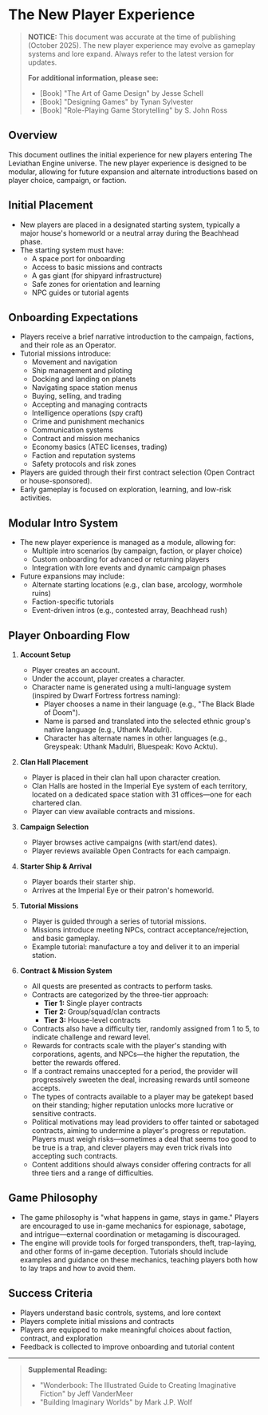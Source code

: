 # The New Player Experience

> **NOTICE:** This document was accurate at the time of publishing (October 2025). The new player experience may evolve as gameplay systems and lore expand. Always refer to the latest version for updates.
>
> **For additional information, please see:**
> - [Book] "The Art of Game Design" by Jesse Schell
> - [Book] "Designing Games" by Tynan Sylvester
> - [Book] "Role-Playing Game Storytelling" by S. John Ross

## Overview
This document outlines the initial experience for new players entering The Leviathan Engine universe. The new player experience is designed to be modular, allowing for future expansion and alternate introductions based on player choice, campaign, or faction.

## Initial Placement
- New players are placed in a designated starting system, typically a major house's homeworld or a neutral array during the Beachhead phase.
- The starting system must have:
  - A space port for onboarding
  - Access to basic missions and contracts
  - A gas giant (for shipyard infrastructure)
  - Safe zones for orientation and learning
  - NPC guides or tutorial agents

## Onboarding Expectations
- Players receive a brief narrative introduction to the campaign, factions, and their role as an Operator.
- Tutorial missions introduce:
  - Movement and navigation
  - Ship management and piloting
  - Docking and landing on planets
  - Navigating space station menus
  - Buying, selling, and trading
  - Accepting and managing contracts
  - Intelligence operations (spy craft)
  - Crime and punishment mechanics
  - Communication systems
  - Contract and mission mechanics
  - Economy basics (ATEC licenses, trading)
  - Faction and reputation systems
  - Safety protocols and risk zones
- Players are guided through their first contract selection (Open Contract or house-sponsored).
- Early gameplay is focused on exploration, learning, and low-risk activities.

## Modular Intro System
- The new player experience is managed as a module, allowing for:
  - Multiple intro scenarios (by campaign, faction, or player choice)
  - Custom onboarding for advanced or returning players
  - Integration with lore events and dynamic campaign phases
- Future expansions may include:
  - Alternate starting locations (e.g., clan base, arcology, wormhole ruins)
  - Faction-specific tutorials
  - Event-driven intros (e.g., contested array, Beachhead rush)

## Player Onboarding Flow
1. **Account Setup**
   - Player creates an account.
   - Under the account, player creates a character.
   - Character name is generated using a multi-language system (inspired by Dwarf Fortress fortress naming):
     - Player chooses a name in their language (e.g., "The Black Blade of Doom").
     - Name is parsed and translated into the selected ethnic group's native language (e.g., Uthank Madulri).
     - Character has alternate names in other languages (e.g., Greyspeak: Uthank Madulri, Bluespeak: Kovo Acktu).

2. **Clan Hall Placement**
   - Player is placed in their clan hall upon character creation.
   - Clan Halls are hosted in the Imperial Eye system of each territory, located on a dedicated space station with 31 offices—one for each chartered clan.
   - Player can view available contracts and missions.

3. **Campaign Selection**
   - Player browses active campaigns (with start/end dates).
   - Player reviews available Open Contracts for each campaign.

4. **Starter Ship & Arrival**
   - Player boards their starter ship.
   - Arrives at the Imperial Eye or their patron's homeworld.

5. **Tutorial Missions**
   - Player is guided through a series of tutorial missions.
   - Missions introduce meeting NPCs, contract acceptance/rejection, and basic gameplay.
   - Example tutorial: manufacture a toy and deliver it to an imperial station.

6. **Contract & Mission System**
   - All quests are presented as contracts to perform tasks.
   - Contracts are categorized by the three-tier approach:
     - **Tier 1:** Single player contracts
     - **Tier 2:** Group/squad/clan contracts
     - **Tier 3:** House-level contracts
   - Contracts also have a difficulty tier, randomly assigned from 1 to 5, to indicate challenge and reward level.
   - Rewards for contracts scale with the player's standing with corporations, agents, and NPCs—the higher the reputation, the better the rewards offered.
   - If a contract remains unaccepted for a period, the provider will progressively sweeten the deal, increasing rewards until someone accepts.
   - The types of contracts available to a player may be gatekept based on their standing; higher reputation unlocks more lucrative or sensitive contracts.
   - Political motivations may lead providers to offer tainted or sabotaged contracts, aiming to undermine a player's progress or reputation. Players must weigh risks—sometimes a deal that seems too good to be true is a trap, and clever players may even trick rivals into accepting such contracts.
   - Content additions should always consider offering contracts for all three tiers and a range of difficulties.

## Game Philosophy
- The game philosophy is "what happens in game, stays in game." Players are encouraged to use in-game mechanics for espionage, sabotage, and intrigue—external coordination or metagaming is discouraged.
- The engine will provide tools for forged transponders, theft, trap-laying, and other forms of in-game deception. Tutorials should include examples and guidance on these mechanics, teaching players both how to lay traps and how to avoid them.

## Success Criteria
- Players understand basic controls, systems, and lore context
- Players complete initial missions and contracts
- Players are equipped to make meaningful choices about faction, contract, and exploration
- Feedback is collected to improve onboarding and tutorial content

---

> **Supplemental Reading:**
> - "Wonderbook: The Illustrated Guide to Creating Imaginative Fiction" by Jeff VanderMeer
> - "Building Imaginary Worlds" by Mark J.P. Wolf

